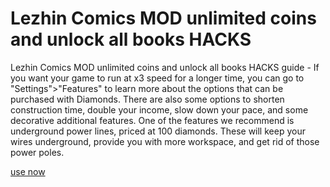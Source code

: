 # Lezhin Comics MOD unlimited coins and unlock all books HACKS

Lezhin Comics MOD unlimited coins and unlock all books HACKS guide - If you want your game to run at x3 speed for a longer time, you can go to "Settings">"Features" to learn more about the options that can be purchased with Diamonds. There are also some options to shorten construction time, double your income, slow down your pace, and some decorative additional features. One of the features we recommend is underground power lines, priced at 100 diamonds. These will keep your wires underground, provide you with more workspace, and get rid of those power poles.

[use now](https://www.pexels.com/@ted-ron-1748195236/)
